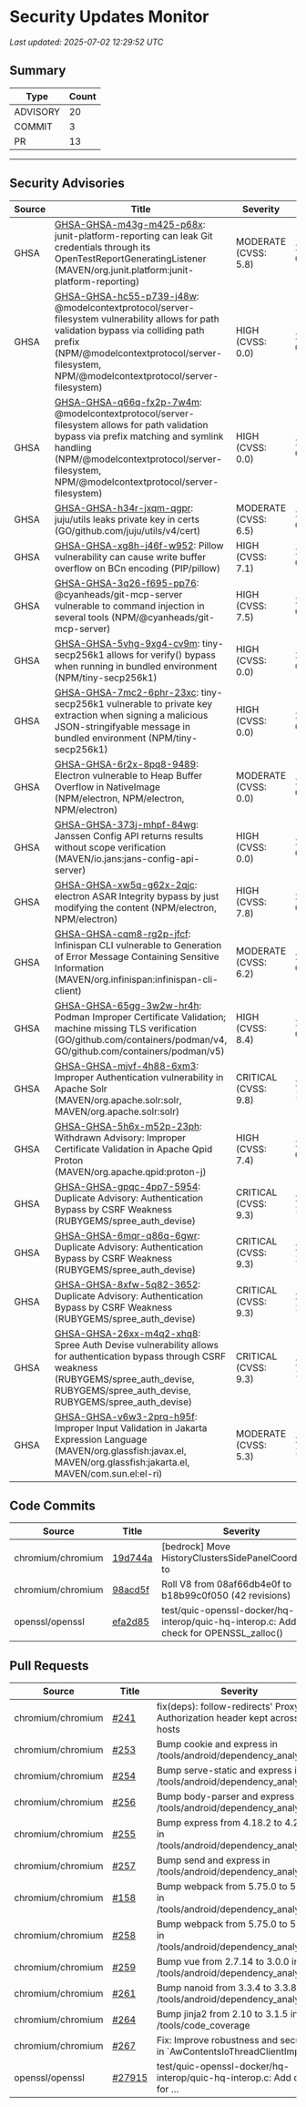 # Security Updates Monitor

*Last updated: 2025-07-02 12:29:52 UTC*

## Summary
| Type | Count |
|------|-------|
| ADVISORY | 20 |
| COMMIT | 3 |
| PR | 13 |

---

## Security Advisories

| Source | Title | Severity | Date |
|--------|-------|----------|------|
| GHSA | [GHSA-GHSA-m43g-m425-p68x](https://github.com/advisories/GHSA-m43g-m425-p68x): junit-platform-reporting can leak Git credentials through its OpenTestReportGeneratingListener  (MAVEN/org.junit.platform:junit-platform-reporting) | MODERATE (CVSS: 5.8) | 2025-07-01 |
| GHSA | [GHSA-GHSA-hc55-p739-j48w](https://github.com/advisories/GHSA-hc55-p739-j48w): @modelcontextprotocol/server-filesystem vulnerability allows for path validation bypass via colliding path prefix (NPM/@modelcontextprotocol/server-filesystem, NPM/@modelcontextprotocol/server-filesystem) | HIGH (CVSS: 0.0) | 2025-07-01 |
| GHSA | [GHSA-GHSA-q66q-fx2p-7w4m](https://github.com/advisories/GHSA-q66q-fx2p-7w4m): @modelcontextprotocol/server-filesystem allows for path validation bypass via prefix matching and symlink handling (NPM/@modelcontextprotocol/server-filesystem, NPM/@modelcontextprotocol/server-filesystem) | HIGH (CVSS: 0.0) | 2025-07-01 |
| GHSA | [GHSA-GHSA-h34r-jxqm-qgpr](https://github.com/advisories/GHSA-h34r-jxqm-qgpr): juju/utils leaks private key in certs (GO/github.com/juju/utils/v4/cert) | MODERATE (CVSS: 6.5) | 2025-07-01 |
| GHSA | [GHSA-GHSA-xg8h-j46f-w952](https://github.com/advisories/GHSA-xg8h-j46f-w952): Pillow vulnerability can cause write buffer overflow on BCn encoding (PIP/pillow) | HIGH (CVSS: 7.1) | 2025-07-01 |
| GHSA | [GHSA-GHSA-3q26-f695-pp76](https://github.com/advisories/GHSA-3q26-f695-pp76): @cyanheads/git-mcp-server vulnerable to command injection in several tools (NPM/@cyanheads/git-mcp-server) | HIGH (CVSS: 7.5) | 2025-06-30 |
| GHSA | [GHSA-GHSA-5vhg-9xg4-cv9m](https://github.com/advisories/GHSA-5vhg-9xg4-cv9m): tiny-secp256k1 allows for verify() bypass when running in bundled environment (NPM/tiny-secp256k1) | HIGH (CVSS: 0.0) | 2025-06-30 |
| GHSA | [GHSA-GHSA-7mc2-6phr-23xc](https://github.com/advisories/GHSA-7mc2-6phr-23xc): tiny-secp256k1 vulnerable to private key extraction when signing a malicious JSON-stringifyable message in bundled environment (NPM/tiny-secp256k1) | HIGH (CVSS: 0.0) | 2025-06-30 |
| GHSA | [GHSA-GHSA-6r2x-8pq8-9489](https://github.com/advisories/GHSA-6r2x-8pq8-9489): Electron vulnerable to Heap Buffer Overflow in NativeImage (NPM/electron, NPM/electron, NPM/electron) | MODERATE (CVSS: 0.0) | 2025-06-30 |
| GHSA | [GHSA-GHSA-373j-mhpf-84wg](https://github.com/advisories/GHSA-373j-mhpf-84wg): Janssen Config API returns results without scope verification (MAVEN/io.jans:jans-config-api-server) | HIGH (CVSS: 0.0) | 2025-06-30 |
| GHSA | [GHSA-GHSA-xw5q-g62x-2qjc](https://github.com/advisories/GHSA-xw5q-g62x-2qjc): electron ASAR Integrity bypass by just modifying the content (NPM/electron, NPM/electron) | HIGH (CVSS: 7.8) | 2025-06-30 |
| GHSA | [GHSA-GHSA-cqm8-rg2p-jfcf](https://github.com/advisories/GHSA-cqm8-rg2p-jfcf): Infinispan CLI vulnerable to Generation of Error Message Containing Sensitive Information (MAVEN/org.infinispan:infinispan-cli-client) | MODERATE (CVSS: 6.2) | 2025-06-27 |
| GHSA | [GHSA-GHSA-65gg-3w2w-hr4h](https://github.com/advisories/GHSA-65gg-3w2w-hr4h): Podman Improper Certificate Validation; machine missing TLS verification (GO/github.com/containers/podman/v4, GO/github.com/containers/podman/v5) | HIGH (CVSS: 8.4) | 2025-06-25 |
| GHSA | [GHSA-GHSA-mjvf-4h88-6xm3](https://github.com/advisories/GHSA-mjvf-4h88-6xm3): Improper Authentication vulnerability in Apache Solr (MAVEN/org.apache.solr:solr, MAVEN/org.apache.solr:solr) | CRITICAL (CVSS: 9.8) | 2024-10-16 |
| GHSA | [GHSA-GHSA-5h6x-m52p-23ph](https://github.com/advisories/GHSA-5h6x-m52p-23ph): Withdrawn Advisory: Improper Certificate Validation in Apache Qpid Proton (MAVEN/org.apache.qpid:proton-j) | HIGH (CVSS: 7.4) | 2022-05-24 |
| GHSA | [GHSA-GHSA-gpqc-4pp7-5954](https://github.com/advisories/GHSA-gpqc-4pp7-5954): Duplicate Advisory: Authentication Bypass by CSRF Weakness (RUBYGEMS/spree_auth_devise) | CRITICAL (CVSS: 9.3) | 2021-11-18 |
| GHSA | [GHSA-GHSA-6mqr-q86q-6gwr](https://github.com/advisories/GHSA-6mqr-q86q-6gwr): Duplicate Advisory: Authentication Bypass by CSRF Weakness (RUBYGEMS/spree_auth_devise) | CRITICAL (CVSS: 9.3) | 2021-11-18 |
| GHSA | [GHSA-GHSA-8xfw-5q82-3652](https://github.com/advisories/GHSA-8xfw-5q82-3652): Duplicate Advisory: Authentication Bypass by CSRF Weakness (RUBYGEMS/spree_auth_devise) | CRITICAL (CVSS: 9.3) | 2021-11-18 |
| GHSA | [GHSA-GHSA-26xx-m4q2-xhq8](https://github.com/advisories/GHSA-26xx-m4q2-xhq8): Spree Auth Devise vulnerability allows for authentication bypass through CSRF weakness (RUBYGEMS/spree_auth_devise, RUBYGEMS/spree_auth_devise, RUBYGEMS/spree_auth_devise) | CRITICAL (CVSS: 9.3) | 2021-11-18 |
| GHSA | [GHSA-GHSA-v6w3-2prq-h95f](https://github.com/advisories/GHSA-v6w3-2prq-h95f): Improper Input Validation in Jakarta Expression Language (MAVEN/org.glassfish:javax.el, MAVEN/org.glassfish:jakarta.el, MAVEN/com.sun.el:el-ri) | MODERATE (CVSS: 5.3) | 2021-10-06 |

## Code Commits

| Source | Title | Severity | Date |
|--------|-------|----------|------|
| chromium/chromium | [19d744a](https://github.com/chromium/chromium/commit/19d744a1813c9a302546d3da3147a69e3ee0a5d3) | [bedrock] Move HistoryClustersSidePanelCoordinator to | 2025-07-01 |
| chromium/chromium | [98acd5f](https://github.com/chromium/chromium/commit/98acd5f5491652ed1fa85177b74c3c81b9950da6) | Roll V8 from 08af66db4e0f to b18b99c0f050 (42 revisions) | 2025-07-01 |
| openssl/openssl | [efa2d85](https://github.com/openssl/openssl/commit/efa2d85571a50c5a697677e3568007eb0d8dcbe7) | test/quic-openssl-docker/hq-interop/quic-hq-interop.c: Add check for OPENSSL_zalloc() | 2025-06-26 |

## Pull Requests

| Source | Title | Severity | Date |
|--------|-------|----------|------|
| chromium/chromium | [#241](https://github.com/chromium/chromium/pull/241) | fix(deps): follow-redirects' Proxy-Authorization header kept across hosts | 2025-07-02 |
| chromium/chromium | [#253](https://github.com/chromium/chromium/pull/253) | Bump cookie and express in /tools/android/dependency_analysis/js | 2025-07-02 |
| chromium/chromium | [#254](https://github.com/chromium/chromium/pull/254) | Bump serve-static and express in /tools/android/dependency_analysis/js | 2025-07-02 |
| chromium/chromium | [#256](https://github.com/chromium/chromium/pull/256) | Bump body-parser and express in /tools/android/dependency_analysis/js | 2025-07-02 |
| chromium/chromium | [#255](https://github.com/chromium/chromium/pull/255) | Bump express from 4.18.2 to 4.21.2 in /tools/android/dependency_analysis/js | 2025-07-02 |
| chromium/chromium | [#257](https://github.com/chromium/chromium/pull/257) | Bump send and express in /tools/android/dependency_analysis/js | 2025-07-02 |
| chromium/chromium | [#158](https://github.com/chromium/chromium/pull/158) | Bump webpack from 5.75.0 to 5.76.0 in /tools/android/dependency_analysis/js | 2025-07-02 |
| chromium/chromium | [#258](https://github.com/chromium/chromium/pull/258) | Bump webpack from 5.75.0 to 5.97.1 in /tools/android/dependency_analysis/js | 2025-07-02 |
| chromium/chromium | [#259](https://github.com/chromium/chromium/pull/259) | Bump vue from 2.7.14 to 3.0.0 in /tools/android/dependency_analysis/js | 2025-07-02 |
| chromium/chromium | [#261](https://github.com/chromium/chromium/pull/261) | Bump nanoid from 3.3.4 to 3.3.8 in /tools/android/dependency_analysis/js | 2025-07-02 |
| chromium/chromium | [#264](https://github.com/chromium/chromium/pull/264) | Bump jinja2 from 2.10 to 3.1.5 in /tools/code_coverage | 2025-07-02 |
| chromium/chromium | [#267](https://github.com/chromium/chromium/pull/267) | Fix: Improve robustness and security in `AwContentsIoThreadClientImpl | 2025-07-02 |
| openssl/openssl | [#27915](https://github.com/openssl/openssl/pull/27915) | test/quic-openssl-docker/hq-interop/quic-hq-interop.c: Add check for … | 2025-07-01 |


